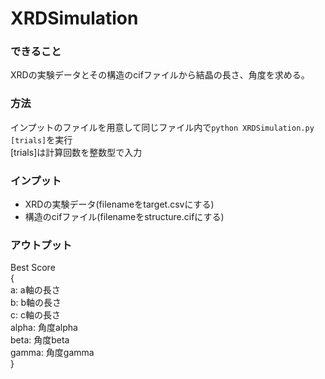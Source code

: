 # XRDSimulation

### できること
XRDの実験データとその構造のcifファイルから結晶の長さ、角度を求める。

### 方法
インプットのファイルを用意して同じファイル内で`python XRDSimulation.py [trials]`を実行  
[trials]は計算回数を整数型で入力

### インプット
- XRDの実験データ(filenameをtarget.csvにする)
- 構造のcifファイル(filenameをstructure.cifにする)

### アウトプット
Best Score  
{   
  a: a軸の長さ  
  b: b軸の長さ  
  c: c軸の長さ  
  alpha: 角度alpha  
  beta:  角度beta  
  gamma: 角度gamma  
}
